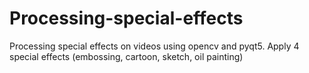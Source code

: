 # Processing-special-effects
Processing special effects on videos using opencv and pyqt5. Apply 4 special effects (embossing, cartoon, sketch, oil painting)

